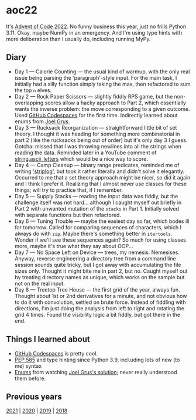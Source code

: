 # aoc22

It's [Advent of Code 2022](https://adventofcode.com/). No funny business this year, just no frills Python 3.11. Okay, maybe NumPy in an emergency. And I'm using type hints with more deliberation than I usually do, including running MyPy.


## Diary

- Day 1 &mdash; Calorie Counting &mdash; the usual kind of warmup, with the only real issue being parsing the 'paragraph'-style input. For the main task, I initially had a silly function simply taking the max, then refactored to sum the top `n` elves.
- Day 2 &mdash; Rock Paper Scissors &mdash; slightly fiddly RPS game, but the non-overlapping scores allow a hacky approach to Part 2, which essentially wants the inverse problem: the move corresponding to a given outcome. Used [GitHub Codespaces](https://github.com/features/codespaces) for the first time. Indirectly learned about enums from [Joel Grus](https://www.youtube.com/watch?v=Tbm4ycpq2ic).
- Day 3 &mdash; Rucksack Reorganization &mdash; straightforward little bit of set theory. I thought it was heading for something more combinatorial in part 2 (like the rucksacks being out of order) but it's only day 3 I guess. Gotcha: missed that I was throwing newlines into all the strings when reading the data. Reminded later in a YouTube comment of [string.ascii_letters](https://docs.python.org/3/library/string.html#string.ascii_letters) which would be a nice way to score.
- Day 4 &mdash; Camp Cleanup &mdash; binary range predicates, reminded me of writing ['striplog'](https://github.com/agilescientific/striplog/blob/main/striplog/interval.py#L316-L335), but took it rather literally and didn't solve it elegantly. Occurred to me that a set theory approach might be nicer, so did it again and I think I prefer it. Realizing that I almost never use classes for these things; will try to practice that, if I remember.
- Day 5 &mdash; Supply Stacks &mdash; reading the input data was fiddly, but the challenge itself was not hard... although I caught myself out briefly in Part 2 with unwanted mutation of the `stacks` in Part 1. Initially solved with separate functions but then refactored.
- Day 6 &mdash; Tuning Trouble &mdash; maybe the easiest day so far, which bodes ill for tomorrow. Called for comparing sequences of characters, which I always do with `zip`. Maybe there's something better in `itertools`. Wonder if we'll see these sequences again? So much for using classes more, maybe it's true what they say about OOP...
- Day 7 &mdash; No Space Left on Device &mdash; trees, my nemesis. Nemesises. Anyway, reverse engineering a directory tree from a command line session sounds quite tricky, but I got away with accumulating the file sizes only. Thought it might bite me in part 2, but no. Caught myself out by treating directory names as unique, which works on the sample but not on the real input.
- Day 8 &mdash; Treetop Tree House &mdash; the first grid of the year, always fun. Thought about 1st or 2nd derivatives for a minute, and not obvious how to do it with convolution, settled on brute force. Instead of fiddling with directions, I'm just doing the analysis from left to right and rotating the grid 4 times. Found the visibility logic a bit fiddly, but got there in the end.


## Things I learned about

- [GitHub Codespaces](https://github.com/features/codespaces) is pretty cool.
- [PEP 585](https://peps.python.org/pep-0585/) and type hinting since Python 3.9, incl.uding lots of new (to me) syntax
- [Enums](https://docs.python.org/3/library/enum.html) from watching [Joel Grus's solution](https://www.youtube.com/watch?v=Tbm4ycpq2ic); never really understood them before.


## Previous years

[2021](https://github.com/kwinkunks/aoc21)  |  [2020](https://github.com/kwinkunks/aoc20)  |  [2019](https://github.com/kwinkunks/aoc19)  |  [2018](https://github.com/kwinkunks/aoc18)
